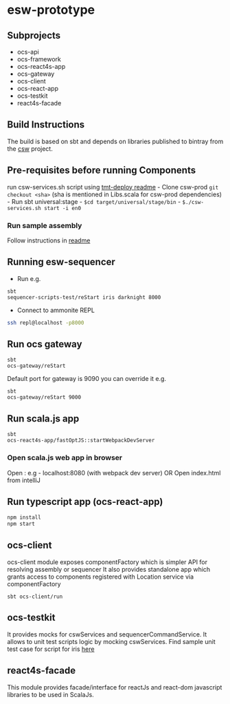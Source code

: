 # esw-prototype


## Subprojects

* ocs-api 
* ocs-framework
* ocs-react4s-app
* ocs-gateway
* ocs-client
* ocs-react-app
* ocs-testkit
* react4s-facade


## Build Instructions

The build is based on sbt and depends on libraries published to bintray from the 
[csw](https://github.com/tmtsoftware/csw) project.


## Pre-requisites before running Components

run csw-services.sh script using [tmt-deploy readme](https://github.com/tmtsoftware/tmt-deploy)
    - Clone csw-prod
    ```git checkout <sha>```
     (sha is mentioned in Libs.scala for csw-prod dependencies)
    - Run sbt universal:stage
    - ```$cd target/universal/stage/bin```
    - ```$./csw-services.sh start -i en0```

### Run sample assembly
Follow instructions in [readme](https://github.com/Poorva17/sample-assembly-hcd)

## Running esw-sequencer
 - Run e.g. 
 ```sbtshell
sbt 
sequencer-scripts-test/reStart iris darknight 8000

```

- Connect to ammonite REPL
```bash
ssh repl@localhost -p8000
```
  

## Run ocs gateway
```sbtshell
sbt
ocs-gateway/reStart
```
Default port for gateway is 9090 you can override it 
e.g.
```sbtshell
sbt
ocs-gateway/reStart 9000
```

## Run scala.js app
```sbtshell
sbt
ocs-react4s-app/fastOptJS::startWebpackDevServer
```

### Open scala.js web app in browser
Open <HOST>:<PORT> 
e.g - localhost:8080 (with webpack dev server)
OR
Open index.html from intelliJ
 
## Run typescript app (ocs-react-app)

```javascript 
npm install
npm start
```

## ocs-client
ocs-client module exposes componentFactory which is simpler API for resolving assembly or sequencer
It also provides standalone app which grants access to components registered with Location service via componentFactory 

```sbtshell
sbt ocs-client/run
```

## ocs-testkit
It provides mocks for cswServices and sequencerCommandService. It allows to unit test scripts logic by mocking cswServices.
Find sample unit test case for script for iris [here](https://github.com/tmtsoftware/sequencer-scripts/blob/master/tests/iris/IrisSharedTest.scala)


## react4s-facade
This module provides facade/interface for reactJs and react-dom javascript libraries to be used in ScalaJs.